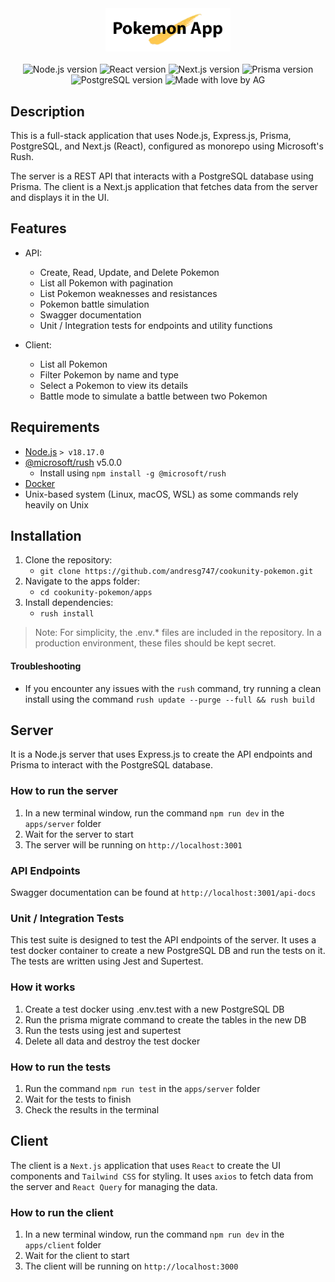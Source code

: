 <div align="center">
   <img src="./apps/client/public/images/readme-logo.png" width="200">
   </h2>
</div>
   <br>
<div align="center">
    <img src="https://img.shields.io/badge/Node.js-20.13.1-green" alt="Node.js version">
    <img src="https://img.shields.io/badge/React-^18-blue" alt="React version">
    <img src="https://img.shields.io/badge/Next.js-14.2.3-blue" alt="Next.js version">
    <img src="https://img.shields.io/badge/Prisma-5.14.0-blue" alt="Prisma version">
    <img src="https://img.shields.io/badge/PostgreSQL-16.3-blue" alt="PostgreSQL version">
    <img src="https://img.shields.io/badge/Made%20with%20%E2%9D%A4%EF%B8%8F%20%20-by%20AG-ffc84e" alt="Made with love by AG">
</div>

## Description

This is a full-stack application that uses Node.js, Express.js, Prisma, PostgreSQL, and Next.js (React), configured as monorepo using Microsoft's Rush.

The server is a REST API that interacts with a PostgreSQL database using Prisma. The client is a Next.js application that fetches data from the server and displays it in the UI.

## Features

- API:

  - Create, Read, Update, and Delete Pokemon
  - List all Pokemon with pagination
  - List Pokemon weaknesses and resistances
  - Pokemon battle simulation
  - Swagger documentation
  - Unit / Integration tests for endpoints and utility functions

- Client:
  - List all Pokemon
  - Filter Pokemon by name and type
  - Select a Pokemon to view its details
  - Battle mode to simulate a battle between two Pokemon

## Requirements

- [Node.js](https://nodejs.org/en/download/package-manager) `> v18.17.0`
- [@microsoft/rush](https://rushjs.io/pages/intro/get_started/) v5.0.0
  - Install using `npm install -g @microsoft/rush`
- [Docker](https://docs.docker.com/get-docker/)
- Unix-based system (Linux, macOS, WSL) as some commands rely heavily on Unix

## Installation

1. Clone the repository:
   - `git clone https://github.com/andresg747/cookunity-pokemon.git`
2. Navigate to the apps folder:
   - `cd cookunity-pokemon/apps`
3. Install dependencies:
   - `rush install`

> Note: For simplicity, the .env.\* files are included in the repository. In a production environment, these files should be kept secret.

#### Troubleshooting

- If you encounter any issues with the `rush` command, try running a clean install using the command `rush update --purge --full && rush build`

## Server

It is a Node.js server that uses Express.js to create the API endpoints and Prisma to interact with the PostgreSQL database.

### How to run the server

1. In a new terminal window, run the command `npm run dev` in the `apps/server` folder
2. Wait for the server to start
3. The server will be running on `http://localhost:3001`

### API Endpoints

Swagger documentation can be found at `http://localhost:3001/api-docs`

### Unit / Integration Tests

This test suite is designed to test the API endpoints of the server. It uses a test docker container to create a new PostgreSQL DB and run the tests on it. The tests are written using Jest and Supertest.

### How it works

1. Create a test docker using .env.test with a new PostgreSQL DB
2. Run the prisma migrate command to create the tables in the new DB
3. Run the tests using jest and supertest
4. Delete all data and destroy the test docker

### How to run the tests

1. Run the command `npm run test` in the `apps/server` folder
2. Wait for the tests to finish
3. Check the results in the terminal

## Client

The client is a `Next.js` application that uses `React` to create the UI components and `Tailwind CSS` for styling. It uses `axios` to fetch data from the server and `React Query` for managing the data.

### How to run the client

1. In a new terminal window, run the command `npm run dev` in the `apps/client` folder
2. Wait for the client to start
3. The client will be running on `http://localhost:3000`
